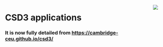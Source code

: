 <a href="https://www.top500.org/"><img src="https://www.top500.org/static//images/Top500_logo.png" align="right"></a>

# CSD3 applications

### It is now fully detailed from https://cambridge-ceu.github.io/csd3/
